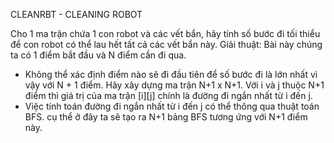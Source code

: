 CLEANRBT - CLEANING ROBOT

Cho 1 ma trận chứa 1 con robot và các vết bẩn, hãy tính số bước đi tối thiểu để con robot có thể lau hết tất cả các vết bẩn này.
Giải thuật:
Bài này chúng ta có 1 điểm bắt đầu và N điểm cần đi qua.
- Không thể xác định điểm nào sẽ đi đầu tiên để số bước đi là lớn nhất vì vậy với N + 1 điểm. Hãy xây dựng ma trận N+1 x N+1. Với i và j thuộc N+1 điểm thì giá trị của ma trận [i][j] chính là đường đi ngắn nhất từ i đến j.
- Việc tính toán đường đi ngắn nhất từ i đến j có thể thông qua thuật toán BFS. cụ thể ở đây ta sẽ tạo ra N+1 bảng BFS tương ứng với N+1 điểm này.
